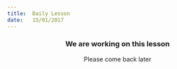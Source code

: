 ```yaml
---
title:  Daily Lesson
date:   15/01/2017
---
```


### <center>We are working on this lesson</center>
<center>Please come back later</center>
